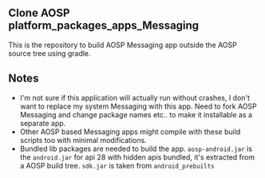 ## Clone AOSP platform_packages_apps_Messaging

This is the repository to build AOSP Messaging app outside the AOSP source tree using gradle.



## Notes

* I'm not sure if this application will actually run without crashes, I don't want to replace my system Messaging with this app. Need to fork AOSP Messaging and change package names etc.. to make it installable as a separate app.
* Other AOSP based Messaging apps might compile with these build scripts too with minimal modifications.
* Bundled lib packages are needed to build the app. `aosp-android.jar` is the `android.jar` for api 28 with hidden apis bundled, it's extracted from a AOSP build tree. `sdk.jar` is taken from `android_prebuilts`
